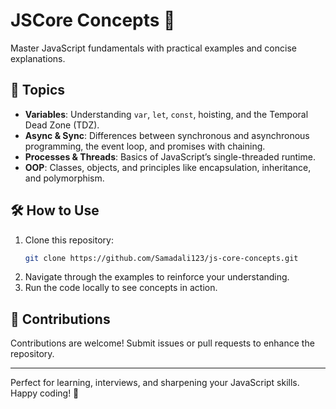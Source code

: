 # JSCore Concepts 🚀

Master JavaScript fundamentals with practical examples and concise explanations.

## 🌟 Topics

- **Variables**: Understanding `var`, `let`, `const`, hoisting, and the Temporal Dead Zone (TDZ).
- **Async & Sync**: Differences between synchronous and asynchronous programming, the event loop, and promises with chaining.
- **Processes & Threads**: Basics of JavaScript’s single-threaded runtime.
- **OOP**: Classes, objects, and principles like encapsulation, inheritance, and polymorphism.

## 🛠️ How to Use

1. Clone this repository:
   ```bash
   git clone https://github.com/Samadali123/js-core-concepts.git
   ```
2. Navigate through the examples to reinforce your understanding.
3. Run the code locally to see concepts in action.

## 🌱 Contributions

Contributions are welcome! Submit issues or pull requests to enhance the repository.

---

Perfect for learning, interviews, and sharpening your JavaScript skills. Happy coding! 🚀
